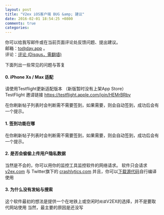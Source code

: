 ```yaml
---
layout: post
title: "V2ex iOS客户端 BUG &amp; 建议"
date: 2016-02-01 18:54:25 +0800
comments: true
categories: 
---
```


你可以给我写邮件或在当前页面评论处反馈问题、提出建议。  
邮箱：<to@day.app> 。  
评论：<a href='#disqus_thread'>评论 (Disqus，需翻墙)</a>



下面列出一些常见的问题与答复

#### 0. iPhone Xs / Max 适配
请使用Testflight更新适配版本 （新版暂时没有上架App Store）<br>
TestFlight 邀请链接  <a href="https://testflight.apple.com/join/HEMrBRbv" target="_blank">https://testflight.apple.com/join/HEMrBRbv</a>

在你刷新帖子列表时会判断需不需要签到，如果需要，则会自动签到，成功后会有一个提示。

#### 1. 签到功能在哪

在你刷新帖子列表时会判断需不需要签到，如果需要，则会自动签到，成功后会有一个提示。

#### 2. 是否会偷偷上传用户隐私数据

当然是不会的，你可以用你的监控工具监控软件的网络请求。
软件只会请求 [v2ex.com](v2ex.com)
与 Twitter旗下的 [crashlytics.com](crashlytics.com)
并且，你可以[下载源代码](https://github.com/Finb/V2ex-Swift)自行编译使用

#### 3. 为什么没有发帖与搜索

这个软件最初的想法是提供一个在地铁上或空闲时`阅读`V2EX的选择，并不是要取代网站使用
当然，最主要的原因是还没写 

